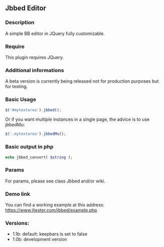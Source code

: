 ## Jbbed Editor

### Description
A simple BB editor in JQuery fully customizable.

### Require
This plugin requires JQuery.

### Additional informations
A beta version is currently being released not for production purposes but for testing.

### Basic Usage

```js
$('#mytextarea').jbbed();
```
Or if you want multiple instances in a single page, the advice is to use jbbedMu:

```js
$('.mytextarea').jbbedMu();
```

### Basic output in php

```php
echo jbbed_convert( $string );
```
### Params

For params, please see class Jbbed and/or wiki.

### Demo link

You can find a working example at this address:
https://www.iljester.com/jbbed/example.php

### Versions:

* 1.1b: default: keepbars is set to false
* 1.0b: development version
